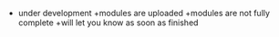 + under development
+modules are uploaded
+modules are not fully complete
+will let you know as soon as  finished
